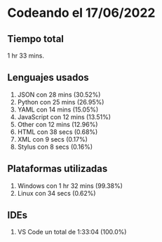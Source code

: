 # Codeando el 17/06/2022

## Tiempo total
1 hr 33 mins.

## Lenguajes usados
1. JSON con 28 mins (30.52%)
1. Python con 25 mins (26.95%)
1. YAML con 14 mins (15.05%)
1. JavaScript con 12 mins (13.51%)
1. Other con 12 mins (12.96%)
1. HTML con 38 secs (0.68%)
1. XML con 9 secs (0.17%)
1. Stylus con 8 secs (0.16%)

## Plataformas utilizadas
1. Windows con 1 hr 32 mins (99.38%)
1. Linux con 34 secs (0.62%)

## IDEs
1. VS Code un total de 1:33:04 (100.0%)
